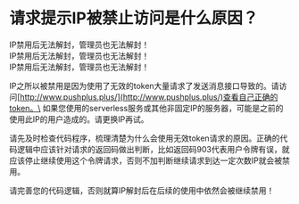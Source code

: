 # 请求提示IP被禁止访问是什么原因？

IP禁用后无法解封，管理员也无法解封！\
IP禁用后无法解封，管理员也无法解封！\
IP禁用后无法解封，管理员也无法解封！

IP之所以被禁用是因为使用了无效的token大量请求了发送消息接口导致的。请访问[http://www.pushplus.plus/](http://www.pushplus.plus/)查看自己正确的token。\
如果您使用的serverless服务或其他非固定IP的服务器，可能是之前的使用此IP的用户造成的。请更换IP再试。

请先及时检查代码程序，梳理清楚为什么会使用无效token请求的原因。正确的代码逻辑中应该针对请求的返回码做出判断，比如返回码903代表用户令牌有误，就应该停止继续使用这个令牌请求，否则不加判断继续请求到达一定次数IP就会被禁用。

请完善您的代码逻辑，否则就算IP解封后在后续的使用中依然会被继续禁用！